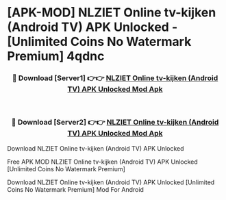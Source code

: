 # [APK-MOD] NLZIET Online tv-kijken (Android TV) APK Unlocked - [Unlimited Coins No Watermark Premium] 4qdnc



<div align="center">
<h3>🔴 Download [Server1] 👉👉 <a href="https://momento.my/?title=NLZIET_Online_tv-kijken_(Android_TV)_APK_Unlocked">NLZIET Online tv-kijken (Android TV) APK Unlocked Mod Apk</a></h3><br>

<h3>🔴 Download [Server2] 👉👉 <a href="https://momento.my/?title=NLZIET_Online_tv-kijken_(Android_TV)_APK_Unlocked">NLZIET Online tv-kijken (Android TV) APK Unlocked Mod Apk</a></h3>
</div>



Download NLZIET Online tv-kijken (Android TV) APK Unlocked 

Free APK MOD NLZIET Online tv-kijken (Android TV) APK Unlocked [Unlimited Coins No Watermark Premium]

Download NLZIET Online tv-kijken (Android TV) APK Unlocked [Unlimited Coins No Watermark Premium] Mod For Android
